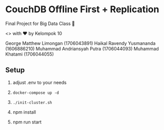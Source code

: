 # CouchDB Offline First + Replication 

Final Project for Big Data Class 👊

<> with ♥ by Kelompok 10

George Matthew Limongan     (1706043891)
Haikal Ravendy Yusmananda   (1606886210)
Muhammad Andriansyah Putra  (1706044093)
Muhammad Khatami	          (1706044055)


## Setup
1. adjust .env to your needs 

2. `docker-compose up -d`

3. `./init-cluster.sh`

4. npm install

5. npm run start